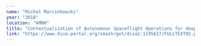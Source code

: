 ```yaml
---
name: "Michal Marcinkowski"
year: "2018"
location: "AMNH"
title: "Contextualization of Autonomous Spaceflight Operations for deep space planetary encounters"
link: "https://www.diva-portal.org/smash/get/diva2:1195627/FULLTEXT02.pdf"
---
```

